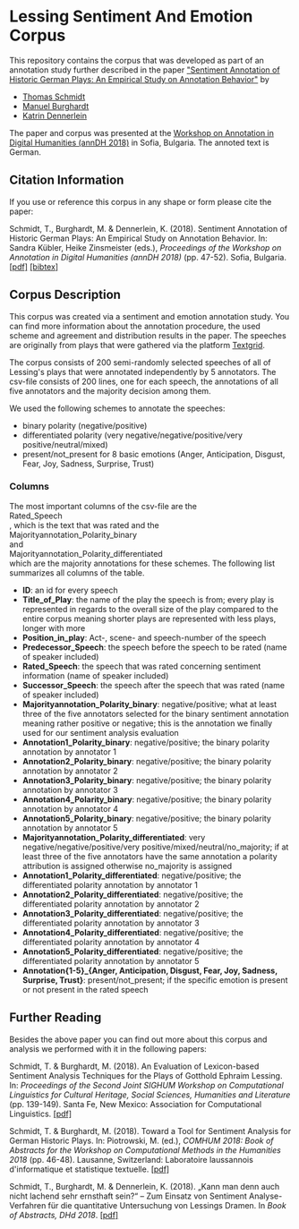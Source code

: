 # Lessing Sentiment And Emotion Corpus

This repository contains the corpus that was developed as part of an annotation study further described in the paper <a href=https://epub.uni-regensburg.de/37486/1/annDH18_after_Review_%2BExpertAnnotations_mb_v3.pdf>"Sentiment Annotation of Historic German Plays: An Empirical Study on Annotation Behavior"</a> by 
<ul>
  <li><a href="https://www.uni-regensburg.de/sprache-literatur-kultur/medieninformatik/sekretariat-team/thomas-schmidt/index.html">Thomas Schmidt</a></li>
  <li><a href="https://ch.uni-leipzig.de/burghardt/">Manuel Burghardt</a></li>
  <li><a href="https://www.germanistik.uni-wuerzburg.de/ndl1/mitarbeiter/dennerlein/">Katrin Dennerlein</a></li> 
</ul>
The paper and corpus was presented at the <a href="http://ceur-ws.org/Vol-2155/">Workshop on Annotation in Digital Humanities (annDH 2018)</a> in Sofia, Bulgaria. The annoted text is German.

## Citation Information

If you use or reference this corpus in any shape or form please cite the paper:

Schmidt, T., Burghardt, M. & Dennerlein, K. (2018). Sentiment Annotation of Historic German Plays: An Empirical Study on Annotation Behavior. In: Sandra Kübler, Heike Zinsmeister (eds.), <em>Proceedings of the Workshop on Annotation in Digital Humanities (annDH 2018)</em> (pp. 47-52). Sofia, Bulgaria. <a href="https://epub.uni-regensburg.de/37486/1/annDH18_after_Review_%2BExpertAnnotations_mb_v3.pdf">[pdf]</a> <a href="https://epub.uni-regensburg.de/cgi/export/eprint/37486/BibTeX/epub-eprint-37486.bib">[bibtex]</a> 

## Corpus Description

This corpus was created via a sentiment and emotion annotation study. You can find more information about the annotation procedure, the used scheme and agreement and distribution results in the paper. The speeches are originally from plays that were gathered via the platform <a href="https://textgrid.de/">Textgrid</a>.

The corpus consists of 200 semi-randomly selected speeches of all of Lessing's plays that were annotated independently by 5 annotators. The csv-file consists of 200 lines, one for each speech, the annotations of all five annotators and the majority decision among them.

We used the following schemes to annotate the speeches:
- binary polarity (negative/positive)
- differentiated polarity (very negative/negative/positive/very positive/neutral/mixed)
- present/not_present for 8 basic emotions (Anger, Anticipation, Disgust, Fear, Joy, Sadness, Surprise, Trust)

### Columns

The most important columns of the csv-file are the <br>Rated_Speech</br>, which is the text that was rated and the <br>Majorityannotation_Polarity_binary</br> and <br>Majorityannotation_Polarity_differentiated</br> which are the majority annotations for these schemes. The following list summarizes all columns of the table.

- <b>ID</b>: an id for every speech
- <b>Title_of_Play</b>: the name of the play the speech is from; every play is represented in regards to the overall size of the play compared to the entire corpus meaning shorter plays are represented with less plays, longer with more
- <b>Position_in_play</b>: Act-, scene- and speech-number of the speech
- <b>Predecessor_Speech</b>: the speech before the speech to be rated (name of speaker included)
- <b>Rated_Speech</b>: the speech that was rated concerning sentiment information (name of speaker included)
- <b>Successor_Speech</b>: the speech after the speech that was rated (name of speaker included)
- <b>Majorityannotation_Polarity_binary</b>: negative/positive; what at least three of the five annotators selected for the binary sentiment annotation meaning rather positive or negative; this is the annotation we finally used for our sentiment analysis evaluation
- <b>Annotation1_Polarity_binary</b>: negative/positive; the binary polarity annotation by annotator 1
- <b>Annotation2_Polarity_binary</b>: negative/positive; the binary polarity annotation by annotator 2
- <b>Annotation3_Polarity_binary</b>: negative/positive; the binary polarity annotation by annotator 3
- <b>Annotation4_Polarity_binary</b>: negative/positive; the binary polarity annotation by annotator 4
- <b>Annotation5_Polarity_binary</b>: negative/positive; the binary polarity annotation by annotator 5
- <b>Majorityannotation_Polarity_differentiated</b>: very negative/negative/positive/very positive/mixed/neutral/no_majority; if at least three of the five annotators have the same annotation a polarity attribution is assigned otherwise no_majority is assigned
- <b>Annotation1_Polarity_differentiated</b>: negative/positive; the differentiated polarity annotation by annotator 1
- <b>Annotation2_Polarity_differentiated</b>: negative/positive; the differentiated polarity annotation by annotator 2
- <b>Annotation3_Polarity_differentiated</b>: negative/positive; the differentiated polarity annotation by annotator 3
- <b>Annotation4_Polarity_differentiated</b>: negative/positive; the differentiated polarity annotation by annotator 4
- <b>Annotation5_Polarity_differentiated</b>: negative/positive; the differentiated polarity annotation by annotator 5
- <b>Annotation{1-5}_{Anger, Anticipation, Disgust, Fear, Joy, Sadness, Surprise, Trust}</b>: present/not_present; if the specific emotion is present or not present in the rated speech

## Further Reading
Besides the above paper you can find out more about this corpus and analysis we performed with it in the following papers:

Schmidt, T. & Burghardt, M. (2018). An Evaluation of Lexicon-based Sentiment Analysis Techniques for the Plays of Gotthold Ephraim Lessing. In: <em>Proceedings of the Second Joint SIGHUM Workshop on Computational Linguistics for Cultural Heritage, Social Sciences, Humanities and Literature</em> (pp. 139-149). Santa Fe, New Mexico: Association for Computational Linguistics. <a href="https://www.aclweb.org/anthology/W18-4516.pdf">[pdf]</a>

Schmidt, T. & Burghardt, M. (2018). Toward a Tool for Sentiment Analysis for German Historic Plays. In: Piotrowski, M. (ed.), <em>COMHUM 2018: Book of Abstracts for the Workshop on Computational Methods in the Humanities 2018</em> (pp. 46-48). Lausanne, Switzerland: Laboratoire laussannois d'informatique et statistique textuelle. <a href="https://epub.uni-regensburg.de/37575/1/ComHum2018-Epub-Version.pdf">[pdf]</a>

Schmidt, T., Burghardt, M. & Dennerlein, K. (2018). „Kann man denn auch nicht lachend sehr ernsthaft sein?“ – Zum Einsatz von Sentiment Analyse-Verfahren für die quantitative Untersuchung von Lessings Dramen. In <em>Book of Abstracts, DHd 2018</em>. <a href="https://epub.uni-regensburg.de/37579/1/Self-Archiving-Version_DHd-2018.pdf">[pdf]</a>


